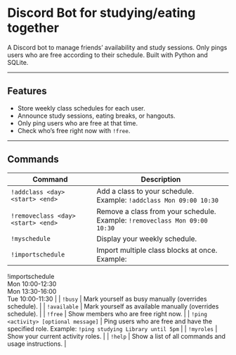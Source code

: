# Discord Bot for studying/eating together

A Discord bot to manage friends’ availability and study sessions. Only pings users who are free according to their schedule. Built with Python and SQLite.

---

## Features

- Store weekly class schedules for each user.
- Announce study sessions, eating breaks, or hangouts.
- Only ping users who are free at that time.
- Check who’s free right now with `!free`.

---


## Commands

| Command | Description |
|---------|-------------|
| `!addclass <day> <start> <end>` | Add a class to your schedule. Example: `!addclass Mon 09:00 10:30` |
| `!removeclass <day> <start> <end>` | Remove a class from your schedule. Example: `!removeclass Mon 09:00 10:30` |
| `!myschedule` | Display your weekly schedule. |
| `!importschedule` | Import multiple class blocks at once. Example:<br> <code>
!importschedule<br>
Mon 10:00-12:30<br>
Mon 13:30-16:00<br>
Tue 10:00-11:30</code> |
| `!busy` | Mark yourself as busy manually (overrides schedule). |
| `!available` | Mark yourself as available manually (overrides schedule). |
| `!free` | Show members who are free right now. |
| `!ping <activity> [optional message]` | Ping users who are free and have the specified role. Example: `!ping studying Library until 5pm` |
| `!myroles` | Show your current activity roles. |
| `!help` | Show a list of all commands and usage instructions. |

